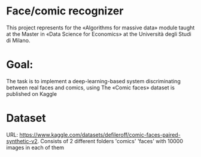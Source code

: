 # Face/comic recognizer
This project represents for the «Algorithms for massive data» module taught at the Master in «Data Science for Economics» at the Università degli Studi di Milano.
<br /> 
# Goal: 
The task is to implement a deep-learning-based system discriminating between real faces and comics, using The «Comic faces» dataset is published on Kaggle
<br /> 
# Dataset
URL: https://www.kaggle.com/datasets/defileroff/comic-faces-paired-synthetic-v2. 
Consists of 2 different folders 'comics' 'faces' with 10000 images in each of them
